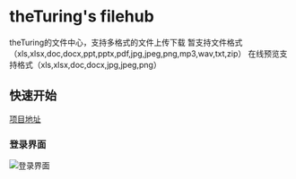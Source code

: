 # theTuring's filehub
theTuring的文件中心，支持多格式的文件上传下载
暂支持文件格式（xls,xlsx,doc,docx,ppt,pptx,pdf,jpg,jpeg,png,mp3,wav,txt,zip）
在线预览支持格式（xls,xlsx,doc,docx,jpg,jpeg,png）
## 快速开始
<a href="http://47.95.3.253:8080/">项目地址</a>
### 登录界面
![登录界面](https://github.com/theTuring/Truing/项目截图/login.png)
